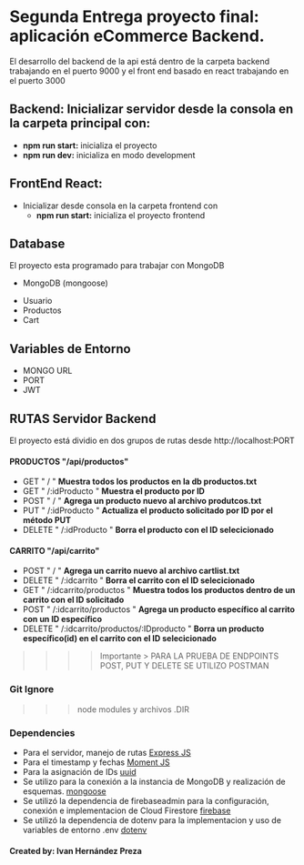 # Segunda Entrega proyecto final: aplicación eCommerce Backend.

El desarrollo del backend de la api está dentro de la carpeta backend trabajando en el puerto 9000 y el front end basado en react trabajando en el puerto 3000

## Backend: Inicializar servidor desde la consola en la carpeta principal con:

-  **npm run start:** inicializa el proyecto
-  **npm run dev:** inicializa en modo development

## FrontEnd React:

-  Inicializar desde consola en la carpeta frontend con
   -  **npm run start:** inicializa el proyecto frontend

## Database

El proyecto esta programado para trabajar con MongoDB

-  MongoDB (mongoose)

*  Usuario
*  Productos
*  Cart

## Variables de Entorno

-  MONGO URL
-  PORT
-  JWT

## RUTAS Servidor Backend

El proyecto está dividio en dos grupos de rutas desde http://localhost:PORT

#### PRODUCTOS "/api/productos"

-  GET " / " **Muestra todos los productos en la db productos.txt**
-  GET " /:idProducto " **Muestra el producto por ID**
-  POST " / " **Agrega un producto nuevo al archivo produtcos.txt**
-  PUT " /:idProducto " **Actualiza el producto solicitado por ID por el método PUT**
-  DELETE " /:idProducto " **Borra el producto con el ID selecicionado**

#### CARRITO "/api/carrito"

-  POST " / " **Agrega un carrito nuevo al archivo cartlist.txt**
-  DELETE " /:idcarrito " **Borra el carrito con el ID selecicionado**
-  GET " /:idcarrito/productos " **Muestra todos los productos dentro de un carrito con el ID solicitado**
-  POST " /:idcarrito/productos " **Agrega un producto específico al carrito con un ID específico**
-  DELETE " /:idcarrito/productos/:IDproducto " **Borra un producto específico(id) en el carrito con el ID selecicionado**

> > > > Importante > PARA LA PRUEBA DE ENDPOINTS POST, PUT Y DELETE SE UTILIZO POSTMAN

### Git Ignore

> > > node modules y archivos .DIR

### Dependencies

-  Para el servidor, manejo de rutas [Express JS](https://expressjs.com/es/ "Ver más")
-  Para el timestamp y fechas [Moment JS](https://momentjs.com/ "Ver más")
-  Para la asignación de IDs [uuid](https://www.npmjs.com/package/uuid "Ver más")
-  Se utilizo para la conexión a la instancia de MongoDB y realización de esquemas. [mongoose](https://mongoosejs.com/ "Ver más")
-  Se utilizó la dependencia de firebaseadmin para la configuración, conexión e implementacion de Cloud Firestore [firebase](https://www.npmjs.com/package/firebase-admin "Ver más")
-  Se utilizó la dependencia de dotenv para la implementacion y uso de variables de entorno .env [dotenv](https://www.npmjs.com/package/dotenv "Ver más")

#### Created by: **Ivan Hernández Preza**
